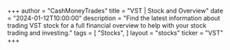+++
author = "CashMoneyTrades"
title = "VST | Stock and Overview"
date = "2024-01-12T10:00:00"
description = "Find the latest information about trading VST stock for a full financial overview to help with your stock trading and investing."
tags = [
"Stocks",
]
layout = "stocks"
ticker = "VST"
+++
        


    
        